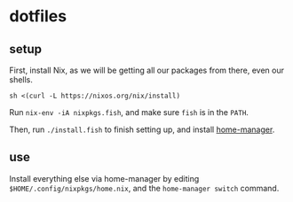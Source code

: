 # dotfiles

## setup

First, install Nix, as we will be getting all our packages from there, even our
shells.

```shell
sh <(curl -L https://nixos.org/nix/install)
```

Run `nix-env -iA nixpkgs.fish`, and make sure `fish` is in the `PATH`.

Then, run `./install.fish` to finish setting up, and install [home-manager](https://nix-community.github.io/home-manager/index.html).

## use

Install everything else via home-manager by editing `$HOME/.config/nixpkgs/home.nix`,
and the `home-manager switch` command.

